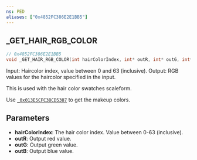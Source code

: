 ```yaml
---
ns: PED
aliases: ["0x4852FC386E2E1BB5"]
---
```

## _GET_HAIR_RGB_COLOR

```c
// 0x4852FC386E2E1BB5
void _GET_HAIR_RGB_COLOR(int hairColorIndex, int* outR, int* outG, int* outB);
```

Input: Haircolor index, value between 0 and 63 (inclusive).
Output: RGB values for the haircolor specified in the input.

This is used with the hair color swatches scaleform.

Use [`_0x013E5CFC38CD5387`](#_0x013E5CFC38CD5387) to get the makeup colors.


## Parameters
* **hairColorIndex**: The hair color index. Value between 0-63 (inclusive).
* **outR**: Output red value.
* **outG**: Output green value.
* **outB**: Output blue value.

